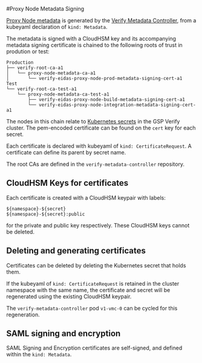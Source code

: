 #Proxy Node Metadata Signing

 [Proxy Node metadata](https://proxy-node.eidas.test.london.verify.govsvc.uk/ServiceMetadata) is generated by the [Verify Metadata Controller](https://github.com/alphagov/verify-metadata-controller), from a kubeyaml declaration of
`kind: Metadata`.

The metadata is signed with a CloudHSM key and its accompanying metadata signing certificate is chained to the following roots of trust in prodution or test:

````
Production
├── verify-root-ca-a1
│   └── proxy-node-metadata-ca-a1
│       └── verify-eidas-proxy-node-prod-metadata-signing-cert-a1
Test
└── verify-root-ca-test-a1
    └── proxy-node-metadata-ca-test-a1
        ├── verify-eidas-proxy-node-build-metadata-signing-cert-a1
        └── verify-eidas-proxy-node-integration-metadata-signing-cert-a1
````

The nodes in this chain relate to [Kubernetes secrets](https://kubernetes.io/docs/concepts/configuration/secret/) in the GSP Verify cluster. The pem-encoded certificate can be found on the `cert` key for each secret.

Each certificate is declared with kubeyaml of
 `kind: CertificateRequest`. A certificate can define its parent by secret name.
 
 The root CAs are defined in the `verify-metadata-controller` repository.
 
 ## CloudHSM Keys for certificates
 Each certificate is created with a CloudHSM keypair with labels:
 ````
${namespace}-${secret}
 ${namespace}-${secret}:public
````
for the private and public key respectively. These CloudHSM keys cannot be deleted.

## Deleting and generating certificates
Certificates can be deleted by deleting the Kubernetes secret that holds them.

If the kubeyaml of `kind: CertificateRequest` is retained in the cluster namespace with the same name, the certificate and secret will be regenerated using the existing CloudHSM keypair.

The `verify-metadata-controller` pod `v1-vmc-0` can be cycled for this regeneration.

## SAML signing and encryption
SAML Signing and Encryption certificates are self-signed, and  defined within the  `kind: Metadata`.